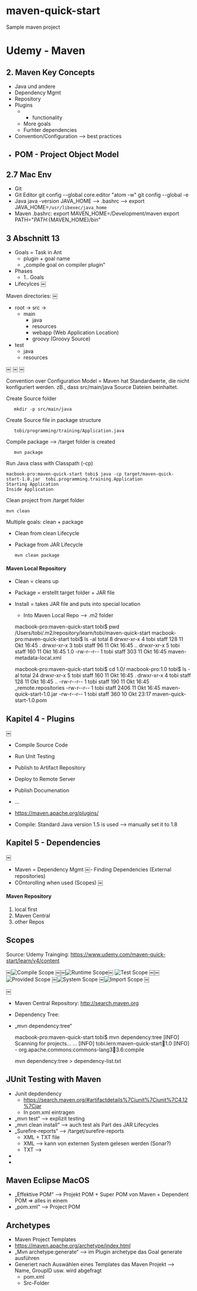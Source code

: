 # maven-quick-start
Sample maven project


# Udemy - Maven

## 2. Maven Key Concepts
- Java und andere
- Dependency Mgmt
- Repository
- Plugins
    - + functionality
    - More goals
    - Furhter dependencies
- Convention/Configuration —> best practices
- POM - Project Object Model
    -



## 2.7 Mac Env
- Git
- Git Editor
git config --global core.editor "atom -w"
git config --global -e
- Java
java -version
JAVA_HOME —> .bashrc —> export JAVA_HOME=`/usr/libexec/java_home`
- Maven
.bashrc:
export MAVEN_HOME=/Development/maven
export PATH="${PATH}:${MAVEN_HOME}/bin"

## 3 Abschnitt 13


- Goals = Task in Ant
    - plugin + goal name
    - „compile goal on compiler plugin“
- Phases
    - 1.. Goals
- Lifecylces
￼

Maven directories:
￼
 - root -> src ->
   - main
     - java
     - resources
     - webapp (Web Application Location)
     - groovy (Groovy Source)
  - test
    - java
    - resources

￼
￼
￼

Convention over Configuration Model = Maven hat Standardwerte, die nicht konfiguriert werden. zB., dass src/main/java Source Dateien beinhaltet.

Create Source folder

	   mkdir -p src/main/java

Create Source file in package structure

	   tobi/programming/training/Application.java

Compile package —> /target folder is created

	   mvn package

Run Java class with Classpath (-cp)

    macbook-pro:maven-quick-start tobi$ java -cp target/maven-quick-		start-1.0.jar  tobi.programming.training.Application
    Starting Application
    Inside Application

Clean project from /target folder

    mvn clean

Multiple goals: clean + package
- Clean from clean Lifecycle
- Package from JAR Lifecycle

      mvn clean package

#### Maven Local Repository
- Clean = cleans up
- Package = erstellt target folder + JAR file
- Install = takes JAR file and puts into special location
    - Into Maven Local Repo —> .m2 folder


    macbook-pro:maven-quick-start tobi$ pwd
    /Users/tobi/.m2/repository/learn/tobi/maven-quick-start
    macbook-pro:maven-quick-start tobi$ ls -al
    total 8
    drwxr-xr-x  4 tobi  staff  128 11 Okt 16:45 .
    drwxr-xr-x  3 tobi  staff   96 11 Okt 16:45 ..
    drwxr-xr-x  5 tobi  staff  160 11 Okt 16:45 1.0
    -rw-r--r--  1 tobi  staff  303 11 Okt 16:45 maven-metadata-local.xml

    macbook-pro:maven-quick-start tobi$ cd 1.0/
    macbook-pro:1.0 tobi$ ls -al
    total 24
    drwxr-xr-x  5 tobi  staff   160 11 Okt 16:45 .
    drwxr-xr-x  4 tobi  staff   128 11 Okt 16:45 ..
    -rw-r--r--  1 tobi  staff   190 11 Okt 16:45 _remote.repositories
    -rw-r--r--  1 tobi  staff  2406 11 Okt 16:45 maven-quick-start-1.0.jar
    -rw-r--r--  1 tobi  staff   360 10 Okt 23:17 maven-quick-start-1.0.pom



## Kapitel 4 - Plugins
￼
- Compile Source Code
- Run Unit Testing
- Publish to Artifact Repository
- Deploy to Remote Server
- Publish Documenation
- ...


- https://maven.apache.org/plugins/
- Compile: Standard Java version 1.5 is used —> manually set it to 1.8



## Kapitel 5 - Dependencies
￼
- Maven = Dependency Mgmt
￼- Finding Dependencies (External repositories)
- COntorolling when used (Scopes)
￼

#### Maven Repository
1. local first
2. Maven Central
3. other Repos



## Scopes

Source: Udemy Trainging: https://www.udemy.com/maven-quick-start/learn/v4/content 

￼![Compile Scope](/pics/Scope_Compile.png)
￼￼![Runtime Scope](/pics/Scope_Runtime.png)￼
![Test Scope](/pics/Scope_Test.png)
￼￼![Provided Scope](/pics/Scope_Provided.png)
￼![System Scope](/pics/Scope_System.png)
￼![Import Scope](/pics/Scope_Import.png)
￼

￼

- Maven Central Repository: http://search.maven.org
- Dependency Tree:
- „mvn dependency:tree“


    macbook-pro:maven-quick-start tobi$ mvn dependency:tree
    [INFO] Scanning for projects...
     …
    [INFO] tobi.lern:maven-quick-start:jar:1.0
    [INFO] \- org.apache.commons:commons-lang3:jar:3.6:compile

    mvn dependency:tree > dependency-list.txt




## JUnit Testing with Maven
- Junit depdendency
    - https://search.maven.org/#artifactdetails%7Cjunit%7Cjunit%7C4.12%7Cjar
    - In pom.xml eintragen
- „mvn test“ —> explizit testing
- „mvn clean install“ —> auch test als Part des JAR Lifecycles
- „Surefire-reports“ —> /target/surefire-reports
    - XML + TXT file
    - XML —> kann von externen System gelesen werden (Sonar?)
    - TXT —>
-
-


## Maven Eclipse MacOS
- „Effektive POM“ —> Projekt POM + Super POM von Maven + Dependent POM => alles in einem
- „pom.xml“ —> Project POM




## Archetypes
- Maven Project Templates
- https://maven.apache.org/archetype/index.html
- „Mvn archetype:generate“ —> im Plugin archetype das Goal generate ausführen
- Generiert nach Auswählen eines Templates das Maven Projekt —> Name, GroupID usw. wird abgefragt
    - pom.xml
    - Src-Folder
